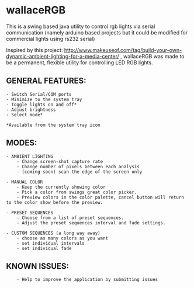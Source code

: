 wallaceRGB
==========

This is a swing based java utility to control rgb lights via serial communication (namely arduino based projects but it could be modified for commercial lights using rs232 serial)

Inspired by this project: http://www.makeuseof.com/tag/build-your-own-dynamic-ambient-lighting-for-a-media-center/ , wallaceRGB was made to be a permanent, flexible utility for controlling LED RGB lights.

GENERAL FEATURES:
--------------

    - Switch Serial/COM ports
    - Minimize to the system tray
    - Toggle lights on and off*
    - Adjust brightness
    - Select mode*
    
    *Available from the system tray icon

MODES:
--------------

    - AMBIENT LIGHTING
        - Change screen-shot capture rate
        - Change number of pixels between each analysis
        - (coming soon) scan the edge of the screen only

    - MANUAL COLOR
        - Keep the currently showing color
        - Pick a color from swings great color picker.
        - Preview colors in the color palette, cancel button will return to the color show before the preview.
    
    - PRESET SEQUENCES
        - Choose from a list of preset sequences.
        - Adjust the preset sequences interval and fade settings.
    
    - CUSTOM SEQUENCES (a long way away)
        - choose as many colors as you want
        - set individual intervals
        - set individual fade


KNOWN ISSUES:
--------------

        - Help to improve the application by submitting issues


